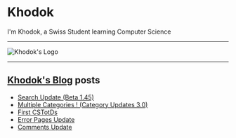 # Khodok

I'm Khodok, a Swiss Student learning Computer Science

---

[khodok's logo]: https://khodok.xyz/src/img/logos/RuthinkkTooBig.png "Khodok's Logo"

![Khodok's Logo]

---

## [Khodok's Blog] posts

<!-- BLOG-POST-LIST:START -->
- [Search Update (Beta 1.45)](https://blog.khodok.xyz/post/search-update-beta-145/)
- [Multiple Categories ! (Category Updates 3.0)](https://blog.khodok.xyz/post/multiple-categories-category-updates-30/)
- [First CSTotDs](https://blog.khodok.xyz/post/first-cstotd/)
- [Error Pages Update](https://blog.khodok.xyz/post/error-pages-update/)
- [Comments Update](https://blog.khodok.xyz/post/comments-update/)
<!-- BLOG-POST-LIST:END -->

[khodok's blog]: https://khoding.github.io/Khodirect/khoBlog "Khodok's Blog"

